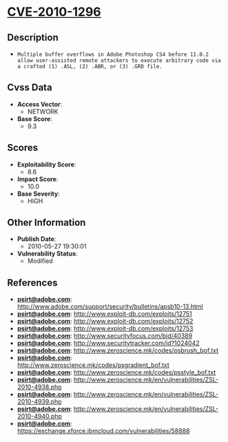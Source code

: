 
# [CVE-2010-1296](http://www.adobe.com/support/security/bulletins/apsb10-13.html)

## Description

- `Multiple buffer overflows in Adobe Photoshop CS4 before 11.0.2 allow user-assisted remote attackers to execute arbitrary code via a crafted (1) .ASL, (2) .ABR, or (3) .GRD file.`

## Cvss Data

- **Access Vector**:
  - NETWORK
- **Base Score**:
  - 9.3

## Scores

- **Exploitability Score**:
  - 8.6
- **Impact Score**:
  - 10.0
- **Base Severity**:
  - HIGH

## Other Information

- **Publish Date**:
  - 2010-05-27 19:30:01
- **Vulnerability Status**:
  - Modified

## References

- **psirt@adobe.com**: http://www.adobe.com/support/security/bulletins/apsb10-13.html
- **psirt@adobe.com**: http://www.exploit-db.com/exploits/12751
- **psirt@adobe.com**: http://www.exploit-db.com/exploits/12752
- **psirt@adobe.com**: http://www.exploit-db.com/exploits/12753
- **psirt@adobe.com**: http://www.securityfocus.com/bid/40389
- **psirt@adobe.com**: http://www.securitytracker.com/id?1024042
- **psirt@adobe.com**: http://www.zeroscience.mk/codes/psbrush_bof.txt
- **psirt@adobe.com**: http://www.zeroscience.mk/codes/psgradient_bof.txt
- **psirt@adobe.com**: http://www.zeroscience.mk/codes/psstyle_bof.txt
- **psirt@adobe.com**: http://www.zeroscience.mk/en/vulnerabilities/ZSL-2010-4938.php
- **psirt@adobe.com**: http://www.zeroscience.mk/en/vulnerabilities/ZSL-2010-4939.php
- **psirt@adobe.com**: http://www.zeroscience.mk/en/vulnerabilities/ZSL-2010-4940.php
- **psirt@adobe.com**: https://exchange.xforce.ibmcloud.com/vulnerabilities/58888
